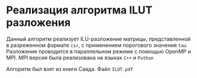 # Реализация алгоритма ILUT разложения

Данный алгоритм реализует ILU-разложение матрицы, представленной в разреженном формате `csr`, с применением порогового значения `tau`. Разложение проводится в параллельном режиме с помощью OpenMP и MPI.
MPI версия была реализована на языках `C++` и `Puthon`

Алгоритм был взят из книги Саада. Файл `ILUT.pdf` 
  
